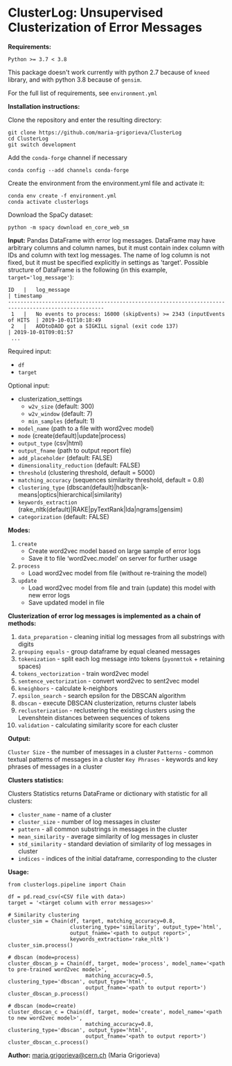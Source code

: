 # ClusterLog: Unsupervised Clusterization of Error Messages

**Requirements:**
```
Python >= 3.7 < 3.8
```
This package doesn't work currently with python 2.7 because of `kneed` library, and with python 3.8 because of `gensim`.

For the full list of requirements, see `environment.yml`

**Installation instructions:**

Clone the repository and enter the resulting directory:
```
git clone https://github.com/maria-grigorieva/ClusterLog
cd ClusterLog
git switch development
```

Add the `conda-forge` channel if necessary
```
conda config --add channels conda-forge
```

Create the environment from the environment.yml file and activate it:
```
conda env create -f environment.yml
conda activate clusterlogs
```

Download the SpaCy dataset:
```
python -m spacy download en_core_web_sm
```

**Input:**
   Pandas DataFrame with error log messages. DataFrame may have arbitrary columns and column names, but
   it must contain index column with IDs and column with text log messages. The name of log column is not
   fixed, but it must be specified explicitly in settings as 'target'.
   Possible structure of DataFrame is the following (in this example, `target='log_message'`):
   ```
   ID   |   log_message                                                            | timestamp
   -----------------------------------------------------------------------------------------------------
    1   |   No events to process: 16000 (skipEvents) >= 2343 (inputEvents of HITS  | 2019-10-01T10:18:49
    2   |   AODtoDAOD got a SIGKILL signal (exit code 137)                         | 2019-10-01T09:01:57
    ...
   ```
Required input:
- `df`
- `target`

Optional input:

- clusterization_settings
    - `w2v_size` (default: 300)
    - `w2v_window` (default: 7)
    - `min_samples` (default: 1)
- `model_name` (path to a file with word2vec model)
- `mode` (create(default)|update|process)
- `output_type` (csv|html)
- `output_fname` (path to output report file)
- `add_placeholder` (default: FALSE)
- `dimensionality_reduction` (default: FALSE)
- `threshold` (clustering threshold, default = 5000)
- `matching_accuracy` (sequences similarity threshold, default = 0.8)
- `clustering_type` (dbscan(default)|hdbscan|k-means|optics|hierarchical|similarity)
- `keywords_extraction` (rake_nltk(default)|RAKE|pyTextRank|lda|ngrams|gensim)
- `categorization` (default: FALSE)

**Modes:**
1) `create`
    - Create word2vec model based on large sample of error logs
    - Save it to file ‘word2vec.model’ on server for further usage
2) `process`
    - Load word2vec model from file (without re-training the model)
3) `update`
    - Load word2vec model from file and train (update) this model with new error logs
    - Save updated model in file


**Clusterization of error log messages is implemented as a chain of methods:**

1) `data_preparation` - cleaning initial log messages from all substrings with digits
2) `grouping equals` - group dataframe by equal cleaned messages
2) `tokenization` - split each log message into tokens (`pyonmttok` + retaining spaces)
3) `tokens_vectorization` - train word2vec model
4) `sentence_vectorization` - convert word2vec to sent2vec model
5) `kneighbors` - calculate k-neighbors
6) `epsilon_search` - search epsilon for the DBSCAN algorithm
7) `dbscan` - execute DBSCAN clusterization, returns cluster labels
8) `reclusterization` - reclustering the existing clusters using the Levenshtein distances between sequences of tokens
9) `validation` - calculating similarity score for each cluster

**Output:**

`Cluster Size` - the number of messages in a cluster
`Patterns` - common textual patterns of messages in a cluster
`Key Phrases` - keywords and key phrases of messages in a cluster

**Clusters statistics:**

Clusters Statistics returns DataFrame or dictionary with statistic for all clusters:
- `cluster_name` - name of a cluster
- `cluster_size` - number of log messages in cluster
- `pattern` - all common substrings in messages in the cluster
- `mean_similarity` - average similarity of log messages in cluster
- `std_similarity` - standard deviation of similarity of log messages in cluster
- `indices` - indices of the initial dataframe, corresponding to the cluster

**Usage:**
```
from clusterlogs.pipeline import Chain

df = pd.read_csv(<CSV file with data>)
target = '<target column with error messages>>'

# Similarity clustering
cluster_sim = Chain(df, target, matching_accuracy=0.8, 
                    clustering_type='similarity', output_type='html',
                    output_fname='<path to output report>', 
                    keywords_extraction='rake_nltk')
cluster_sim.process()

# dbscan (mode=process)
cluster_dbscan_p = Chain(df, target, mode='process', model_name='<path to pre-trained word2vec model>',
                         matching_accuracy=0.5, clustering_type='dbscan', output_type='html',
                         output_fname='<path to output report>')
cluster_dbscan_p.process()

# dbscan (mode=create)
cluster_dbscan_c = Chain(df, target, mode='create', model_name='<path to new word2vec model>',
                         matching_accuracy=0.8, clustering_type='dbscan', output_type='html',
                         output_fname='<path to output report>')
cluster_dbscan_c.process()
```

**Author:**
maria.grigorieva@cern.ch (Maria Grigorieva)
